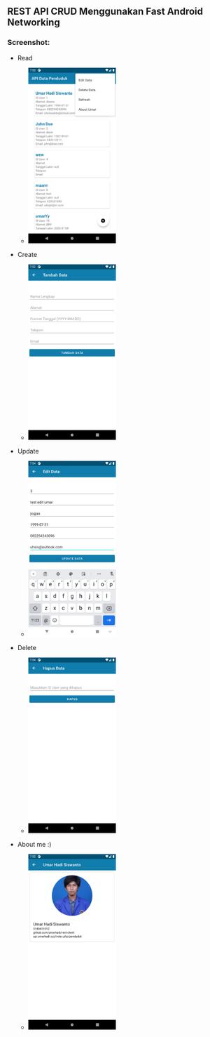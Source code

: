 ## REST API CRUD Menggunakan Fast Android Networking

### Screenshot:

- Read
   - <img alt="Read" src="https://github.com/umarhadi/rest-client/blob/master/screenshot/1.png" width="200" />

- Create
   - <img alt="Create" src="https://github.com/umarhadi/rest-client/blob/master/screenshot/2.png" width="200" />

- Update
   - <img alt="Update" src="https://github.com/umarhadi/rest-client/blob/master/screenshot/3.png" width="200" />

- Delete
   - <img alt="Delete" src="https://github.com/umarhadi/rest-client/blob/master/screenshot/4.png" width="200" />

- About me :)
   - <img alt="About me:)" src="https://github.com/umarhadi/rest-client/blob/master/screenshot/5.png" width="200" />
